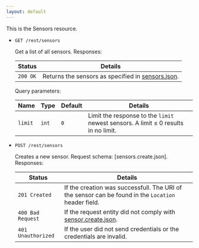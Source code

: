 ```yaml
---
layout: default
---
```


This is the Sensors resource.

*   `GET /rest/sensors`

    Get a list of all sensors. Responses:

    | Status             | Details
    |--------------------|--------
    | `200 OK`           | Returns the sensors as specified in [sensors.json].

    Query parameters:

    | Name    | Type  | Default | Details
    |---------|-------|---------|--------
    | `limit` | `int` | `0`     | Limit the response to the `limit` newest sensors. A limit &le; 0 results in no limit.

*   `POST /rest/sensors`

    Creates a new sensor. Request schema: [sensors.create.json]. Responses:

    | Status             | Details
    |--------------------|--------
    | `201 Created`      | If the creation was successfull. The URI of the sensor can be found in the `Location` header field.
    | `400 Bad Request`  | If the request entity did not comply with [sensor.create.json].
    | `401 Unauthorized` | If the user did not send credentials or the credentials are invalid.

[sensor.json]:        https://github.com/enviroCar/enviroCar-server/blob/master/rest/src/main/resources/schema/sensor.json "sensor.json"
[sensors.json]:        https://github.com/enviroCar/enviroCar-server/blob/master/rest/src/main/resources/schema/sensors.json "sensors.json"
[sensor.create.json]:        https://github.com/enviroCar/enviroCar-server/blob/master/rest/src/main/resources/schema/sensors.json "sensor.create.json"
